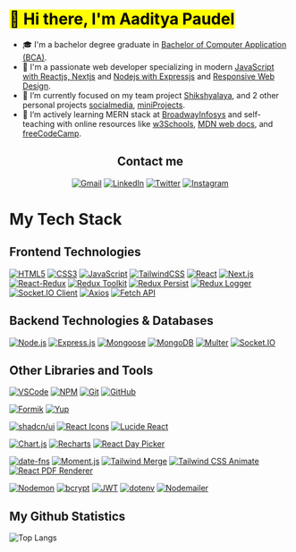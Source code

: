 # <Mark> 👋 Hi there, I'm Aaditya Paudel</mark>

- 🎓 I'm a bachelor degree graduate in <ins>Bachelor of Computer Application (BCA)</ins>.
- 🥰 I'm a passionate web developer specializing in modern <ins>JavaScript with Reactjs, Nextjs</ins> and <ins>Nodejs with Expressjs</ins> and <ins>Responsive Web Design</ins>.
- 🔭 I’m currently focused on my team project [Shikshyalaya](https://github.com/kaylinkhanal/sikshyalaya), and 2 other personal projects [socialmedia](https://github.com/adityaspaudel/miniProjects), [miniProjects](https://github.com/adityaspaudel/miniProjects).
- 🌱 I’m actively learning MERN stack at [BroadwayInfosys](https://broadwayinfosys.com/) and self-teaching with online resources like [w3Schools](https://www.w3schools.com/), [MDN web docs](https://developer.mozilla.org/en-US/docs/Learn), and [freeCodeCamp](https://www.freecodecamp.org/).

<div align="center">
  <h2>Contact me</h2>
  
  [![Gmail](https://img.shields.io/badge/Gmail-D14836?style=for-the-badge&logo=gmail&logoColor=white)](mailto:adityaspaudel@gmail.com)
  [![LinkedIn](https://img.shields.io/badge/LinkedIn-0A66C2?style=for-the-badge&logo=linkedin&logoColor=white)](https://www.linkedin.com/in/adityaspaudel/)
  [![Twitter](https://img.shields.io/badge/Twitter-%231DA1F2.svg?style=for-the-badge&logo=Twitter&logoColor=white)](https://twitter.com/Adityaspaudel)
  [![Instagram](https://img.shields.io/badge/Instagram-%23E4405F.svg?style=for-the-badge&logo=Instagram&logoColor=white)](https://instagram.com/adityas.paudel)
</div>

# My Tech Stack

## Frontend Technologies 

[![HTML5](https://img.shields.io/badge/HTML5-E34F26?style=for-the-badge&logo=html5&logoColor=white)](https://html.com/)
[![CSS3](https://img.shields.io/badge/CSS3-1572B6?style=for-the-badge&logo=css3&logoColor=white)](https://developer.mozilla.org/en-US/docs/Web/CSS)
[![JavaScript](https://img.shields.io/badge/JavaScript-F7DF1E?style=for-the-badge&logo=javascript&logoColor=black)](https://www.javascript.com/)
[![TailwindCSS](https://img.shields.io/badge/TailwindCSS-38B2AC?style=for-the-badge&logo=tailwind-css&logoColor=white)](https://tailwindcss.com/)
[![React](https://img.shields.io/badge/React-61DAFB?style=for-the-badge&logo=react&logoColor=black)](https://react.dev/)
[![Next.js](https://img.shields.io/badge/Next.js-000000?style=for-the-badge&logo=next.js&logoColor=white)](https://nextjs.org/)
[![React-Redux](https://img.shields.io/badge/React--Redux-764ABC?style=for-the-badge&logo=redux&logoColor=white)](https://react-redux.js.org/)
[![Redux Toolkit](https://img.shields.io/badge/Redux%20Toolkit-593D88?style=for-the-badge&logo=redux&logoColor=white)](https://redux-toolkit.js.org/)
[![Redux Persist](https://img.shields.io/badge/Redux_Persist-764ABC?style=for-the-badge&logo=redux&logoColor=white)](https://github.com/rt2zz/redux-persist)
[![Redux Logger](https://img.shields.io/badge/Redux_Logger-999999?style=for-the-badge&logo=redux&logoColor=white)](https://github.com/LogRocket/redux-logger)
[![Socket.IO Client](https://img.shields.io/badge/Socket.IO_Client-000000?style=for-the-badge&logo=socket.io&logoColor=white)](https://socket.io/docs/v4/client-api/)
[![Axios](https://img.shields.io/badge/Axios-5A29E4?style=for-the-badge&logo=axios&logoColor=white)](https://axios-http.com/)
[![Fetch API](https://img.shields.io/badge/Fetch_API-0096FF?style=for-the-badge&logo=web&logoColor=white)](https://developer.mozilla.org/en-US/docs/Web/API/Fetch_API)

## Backend Technologies & Databases

[![Node.js](https://img.shields.io/badge/Node.js-339933?style=for-the-badge&logo=nodedotjs&logoColor=white)](https://nodejs.org/)
[![Express.js](https://img.shields.io/badge/Express.js-000000?style=for-the-badge&logo=express&logoColor=white)](https://expressjs.com/)
[![Mongoose](https://img.shields.io/badge/Mongoose-880000?style=for-the-badge&logo=mongoose&logoColor=white)](https://mongoosejs.com/)
[![MongoDB](https://img.shields.io/badge/MongoDB-47A248?style=for-the-badge&logo=mongodb&logoColor=white)](https://www.mongodb.com/)
[![Multer](https://img.shields.io/badge/Multer-FF9900?style=for-the-badge&logo=express&logoColor=white)](https://github.com/expressjs/multer)
[![Socket.IO](https://img.shields.io/badge/Socket.IO-000000?style=for-the-badge&logo=socket.io&logoColor=white)](https://socket.io/docs/v4/server-api/)



## Other Libraries and Tools

[![VSCode](https://img.shields.io/badge/VSCode-007ACC?style=for-the-badge&logo=visual-studio-code&logoColor=white)](https://code.visualstudio.com/)
[![NPM](https://img.shields.io/badge/NPM-CB3837?style=for-the-badge&logo=npm&logoColor=white)](https://www.npmjs.com/)
[![Git](https://img.shields.io/badge/Git-F05032?style=for-the-badge&logo=git&logoColor=white)](https://git-scm.com/)
[![GitHub](https://img.shields.io/badge/GitHub-181717?style=for-the-badge&logo=github&logoColor=white)](https://github.com/)

<!-- ### Form Validation -->
[![Formik](https://img.shields.io/badge/Formik-2C8EBB?style=for-the-badge&logo=formik&logoColor=white)](https://formik.org/)
[![Yup](https://img.shields.io/badge/Yup-4CAF50?style=for-the-badge&logo=checkmarx&logoColor=white)](https://github.com/jquense/yup)

<!-- ### UI Libraries -->
[![shadcn/ui](https://img.shields.io/badge/shadcn/ui-000000?style=for-the-badge)](https://ui.shadcn.com/)
[![React Icons](https://img.shields.io/badge/React%20Icons-61DAFB?style=for-the-badge&logo=react&logoColor=black)](https://react-icons.github.io/react-icons/)
[![Lucide React](https://img.shields.io/badge/Lucide%20React-F7A600?style=for-the-badge&logo=lucide&logoColor=white)](https://lucide.dev/)

<!-- ### Data Visualation -->
[![Chart.js](https://img.shields.io/badge/Chart.js-FF6384?style=for-the-badge&logo=chartdotjs&logoColor=white)](https://www.chartjs.org/)
[![Recharts](https://img.shields.io/badge/Recharts-FF4A00?style=for-the-badge)](https://recharts.org/)
[![React Day Picker](https://img.shields.io/badge/React_Day_Picker-90CDF4?style=for-the-badge)](https://react-day-picker.js.org/)

<!-- ### Utilities -->
[![date-fns](https://img.shields.io/badge/date--fns-ff9800?style=for-the-badge)](https://date-fns.org/)
[![Moment.js](https://img.shields.io/badge/Moment.js-4A4A4A?style=for-the-badge)](https://momentjs.com/)
[![Tailwind Merge](https://img.shields.io/badge/Tailwind_Merge-38B2AC?style=for-the-badge)](https://github.com/dcastil/tailwind-merge)
[![Tailwind CSS Animate](https://img.shields.io/badge/Tailwind_Animate-06B6D4?style=for-the-badge)](https://github.com/benface/tailwindcss-animate)
[![React PDF Renderer](https://img.shields.io/badge/React_PDF-FF5252?style=for-the-badge)](https://react-pdf.org/)

<!-- ### Extra -->
[![Nodemon](https://img.shields.io/badge/Nodemon-76D04B?style=for-the-badge&logo=nodemon&logoColor=white)](https://nodemon.io/)
[![bcrypt](https://img.shields.io/badge/bcrypt-4E9CAF?style=for-the-badge&logo=lock&logoColor=white)](https://github.com/kelektiv/node.bcrypt.js)
[![JWT](https://img.shields.io/badge/JWT-000000?style=for-the-badge&logo=jsonwebtokens&logoColor=white)](https://jwt.io/)
[![dotenv](https://img.shields.io/badge/dotenv-00AF91?style=for-the-badge&logo=dotenv&logoColor=white)](https://github.com/motdotla/dotenv)
[![Nodemailer](https://img.shields.io/badge/Nodemailer-3C3C3C?style=for-the-badge&logo=minutemailer&logoColor=white)](https://nodemailer.com)

## My Github Statistics

![Top Langs](https://github-readme-stats.vercel.app/api/top-langs/?username=adityaspaudel&hide_progress=false&theme=dracula)
